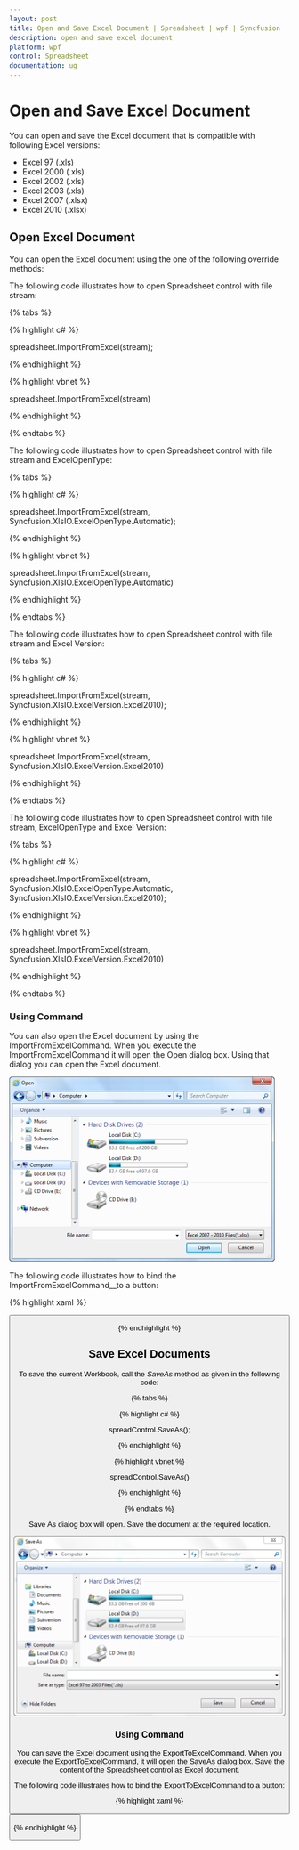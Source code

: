 ```yaml
---
layout: post
title: Open and Save Excel Document | Spreadsheet | wpf | Syncfusion
description: open and save excel document
platform: wpf
control: Spreadsheet
documentation: ug
---
```


# Open and Save Excel Document

You can open and save the Excel document that is compatible with following Excel versions:

* Excel 97 (.xls)
* Excel 2000 (.xls)
* Excel 2002 (.xls)
* Excel 2003 (.xls)
* Excel 2007 (.xlsx)
* Excel 2010 (.xlsx)

## Open Excel Document

You can open the Excel document using the one of the following override methods:

The following code illustrates how to open Spreadsheet control with file stream:

{% tabs %}

{% highlight c# %}

spreadsheet.ImportFromExcel(stream);

{% endhighlight %}

{% highlight vbnet %}

 spreadsheet.ImportFromExcel(stream)
 
{% endhighlight %}

{% endtabs %}

The following code illustrates how to open Spreadsheet control with file stream and ExcelOpenType:

{% tabs %}

{% highlight c# %}

spreadsheet.ImportFromExcel(stream, Syncfusion.XlsIO.ExcelOpenType.Automatic);

{% endhighlight %}

{% highlight vbnet %}

spreadsheet.ImportFromExcel(stream, Syncfusion.XlsIO.ExcelOpenType.Automatic)

{% endhighlight %}

{% endtabs %}

The following code illustrates how to open Spreadsheet control with file stream and Excel Version:

{% tabs %}

{% highlight c# %}

spreadsheet.ImportFromExcel(stream, Syncfusion.XlsIO.ExcelVersion.Excel2010);

{% endhighlight %}

{% highlight vbnet %}

spreadsheet.ImportFromExcel(stream, Syncfusion.XlsIO.ExcelVersion.Excel2010)

{% endhighlight %}

{% endtabs %}

The following code illustrates how to open Spreadsheet control with file stream, ExcelOpenType and Excel Version:

{% tabs %}

{% highlight c# %}

spreadsheet.ImportFromExcel(stream, Syncfusion.XlsIO.ExcelOpenType.Automatic, Syncfusion.XlsIO.ExcelVersion.Excel2010);

{% endhighlight %}

{% highlight vbnet %}

spreadsheet.ImportFromExcel(stream, Syncfusion.XlsIO.ExcelVersion.Excel2010)

{% endhighlight %}

{% endtabs %}

### Using Command 

You can also open the Excel document by using the ImportFromExcelCommand. When you execute the ImportFromExcelCommand it will open the Open dialog box. Using that dialog you can open the Excel document. 

![](Open-and-Save-Excel-Document_images/Open-and-Save-Excel-Document_img1.png)

The following code illustrates how to bind the ImportFromExcelCommand__to a button: 

{% highlight xaml %}

<Button Command="{Binding Path= ImportFromExcelCommand}"/>

{% endhighlight %}

## Save Excel Documents

To save the current Workbook, call the _SaveAs_ method as given in the following code:

{% tabs %}

{% highlight c# %}

spreadControl.SaveAs();

{% endhighlight %}

{% highlight vbnet %}

spreadControl.SaveAs()

{% endhighlight %}

{% endtabs %}

Save As dialog box will open. Save the document at the required location.  

![](Open-and-Save-Excel-Document_images/Open-and-Save-Excel-Document_img2.png)

### Using Command

You can save the Excel document using the ExportToExcelCommand. When you execute the ExportToExcelCommand, it will open the SaveAs dialog box. Save the content of the Spreadsheet control as Excel document.

The following code illustrates how to bind the ExportToExcelCommand to a button: 

{% highlight xaml %}

<Button Command="{Binding Path= ExportToExcelCommand}"/>

{% endhighlight %}